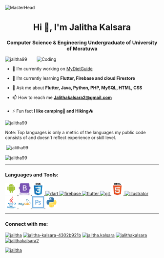 ![MasterHead](https://wallpaperaccess.com/full/5927911.gif)

<h1 align="center">Hi 👋, I'm Jalitha Kalsara</h1>
<h3 align="center">Computer Science & Engineering Undergraduate of University of Moratuwa</h3>
<img align="right" alt="Coding" width="400" src="https://im5.ezgif.com/tmp/ezgif-5-8fa5eddac5.gif">

<p align="left"> <img src="https://komarev.com/ghpvc/?username=jalitha99&label=Profile%20views&color=0e75b6&style=flat" alt="jalitha99" /> </p>


- 🔭 I’m currently working on [MyDietGuide](https://github.com/Software-Engineering-Project-Group-14/my_diet_guide)

- 🌱 I’m currently learning **Flutter, Firebase and cloud Firestore**

- 💬 Ask me about **Flutter, Java, Python, PHP, MySQL, HTML, CSS**

- 📫 How to reach me **Jalithakalsara2@gmail.com**

- ⚡ Fun fact **I like camping🚶 and Hiking⛺**






<p><img align="center" src="https://github-readme-stats.vercel.app/api/top-langs?username=jalitha99&theme=algolia&show_icons=true&locale=en&layout=compact" alt="jalitha99" /></p>

<p>Note: Top languages is only a metric of the languages my public code consists of and doesn't reflect experience or skill level.</p>

<div class="row">
<p>&nbsp;<img align="center" src="https://github-readme-stats.vercel.app/api?username=jalitha99&theme=algolia&show_icons=true&locale=en" alt="jalitha99" /></p>

<p><img align="center" src="https://github-readme-streak-stats.herokuapp.com/?user=jalitha99&theme=algolia&" alt="jalitha99" /></p>
</div>

<hr>
<h3 align="left">Languages and Tools:</h3>
<p align="left"> <a href="https://developer.android.com" target="_blank" rel="noreferrer"> <img src="https://raw.githubusercontent.com/devicons/devicon/master/icons/android/android-original-wordmark.svg" alt="android" width="40" height="40"/> </a> <a href="https://getbootstrap.com" target="_blank" rel="noreferrer"> <img src="https://raw.githubusercontent.com/devicons/devicon/master/icons/bootstrap/bootstrap-plain-wordmark.svg" alt="bootstrap" width="40" height="40"/> </a> <a href="https://www.w3schools.com/css/" target="_blank" rel="noreferrer"> <img src="https://raw.githubusercontent.com/devicons/devicon/master/icons/css3/css3-original-wordmark.svg" alt="css3" width="40" height="40"/> </a> <a href="https://dart.dev" target="_blank" rel="noreferrer"> <img src="https://www.vectorlogo.zone/logos/dartlang/dartlang-icon.svg" alt="dart" width="40" height="40"/> </a> <a href="https://firebase.google.com/" target="_blank" rel="noreferrer"> <img src="https://www.vectorlogo.zone/logos/firebase/firebase-icon.svg" alt="firebase" width="40" height="40"/> </a> <a href="https://flutter.dev" target="_blank" rel="noreferrer"> <img src="https://www.vectorlogo.zone/logos/flutterio/flutterio-icon.svg" alt="flutter" width="40" height="40"/> </a> <a href="https://git-scm.com/" target="_blank" rel="noreferrer"> <img src="https://www.vectorlogo.zone/logos/git-scm/git-scm-icon.svg" alt="git" width="40" height="40"/> </a> <a href="https://www.w3.org/html/" target="_blank" rel="noreferrer"> <img src="https://raw.githubusercontent.com/devicons/devicon/master/icons/html5/html5-original-wordmark.svg" alt="html5" width="40" height="40"/> </a> <a href="https://www.adobe.com/in/products/illustrator.html" target="_blank" rel="noreferrer"> <img src="https://www.vectorlogo.zone/logos/adobe_illustrator/adobe_illustrator-icon.svg" alt="illustrator" width="40" height="40"/> </a> <a href="https://www.java.com" target="_blank" rel="noreferrer"> <img src="https://raw.githubusercontent.com/devicons/devicon/master/icons/java/java-original.svg" alt="java" width="40" height="40"/> </a> <a href="https://www.mysql.com/" target="_blank" rel="noreferrer"> <img src="https://raw.githubusercontent.com/devicons/devicon/master/icons/mysql/mysql-original-wordmark.svg" alt="mysql" width="40" height="40"/> </a> <a href="https://www.photoshop.com/en" target="_blank" rel="noreferrer"> <img src="https://raw.githubusercontent.com/devicons/devicon/master/icons/photoshop/photoshop-line.svg" alt="photoshop" width="40" height="40"/> </a> <a href="https://www.python.org" target="_blank" rel="noreferrer"> <img src="https://raw.githubusercontent.com/devicons/devicon/master/icons/python/python-original.svg" alt="python" width="40" height="40"/> </a> </p>

<hr>
<h3 align="left">Connect with me:</h3>
<p align="left">
<a href="https://twitter.com/jalitha" target="blank"><img align="center" src="https://raw.githubusercontent.com/rahuldkjain/github-profile-readme-generator/master/src/images/icons/Social/twitter.svg" alt="jalitha" height="30" width="40" /></a>
<a href="https://linkedin.com/in/jalitha-kalsara-4302b921b" target="blank"><img align="center" src="https://raw.githubusercontent.com/rahuldkjain/github-profile-readme-generator/master/src/images/icons/Social/linked-in-alt.svg" alt="jalitha-kalsara-4302b921b" height="30" width="40" /></a>
<a href="https://fb.com/jalitha.kalsara" target="blank"><img align="center" src="https://raw.githubusercontent.com/rahuldkjain/github-profile-readme-generator/master/src/images/icons/Social/facebook.svg" alt="jalitha.kalsara" height="30" width="40" /></a>
<a href="https://instagram.com/jalithakalsara" target="blank"><img align="center" src="https://raw.githubusercontent.com/rahuldkjain/github-profile-readme-generator/master/src/images/icons/Social/instagram.svg" alt="jalithakalsara" height="30" width="40" /></a>
<a href="https://www.hackerrank.com/jalithakalsara2" target="blank"><img align="center" src="https://raw.githubusercontent.com/rahuldkjain/github-profile-readme-generator/master/src/images/icons/Social/hackerrank.svg" alt="jalithakalsara2" height="30" width="40" /></a>
</p>

<p align="left"> <a href="https://twitter.com/jalitha" target="blank"><img src="https://img.shields.io/twitter/follow/jalitha?logo=twitter&style=for-the-badge" alt="jalitha" /></a> </p>
